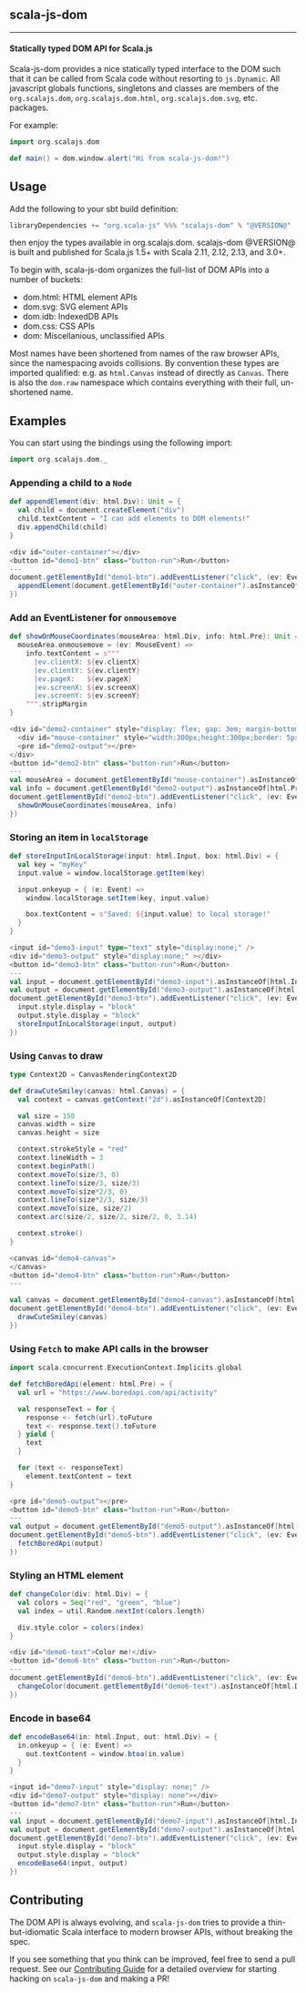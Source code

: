 ## scala-js-dom

---

#### Statically typed DOM API for Scala.js

Scala-js-dom provides a nice statically typed interface to the DOM such that it can be called from Scala code without resorting to `js.Dynamic`.
All javascript globals functions, singletons and classes are members of the `org.scalajs.dom`,
`org.scalajs.dom.html`, `org.scalajs.dom.svg`, etc. packages.

For example:

```scala
import org.scalajs.dom

def main() = dom.window.alert("Hi from scala-js-dom!")
```

## Usage

Add the following to your sbt build definition:

```scala
libraryDependencies += "org.scala-js" %%% "scalajs-dom" % "@VERSION@"
```

then enjoy the types available in org.scalajs.dom. scalajs-dom @VERSION@ is built and published for Scala.js 1.5+ with Scala 2.11, 2.12, 2.13, and 3.0+.

To begin with, scala-js-dom organizes the full-list of DOM APIs into a number of buckets:

- dom.html: HTML element APIs
- dom.svg: SVG element APIs
- dom.idb: IndexedDB APIs
- dom.css: CSS APIs
- dom: Miscellanious, unclassified APIs

Most names have been shortened from names of the raw browser APIs, since the namespacing avoids collisions. By convention these types are imported qualified: e.g. as `html.Canvas` instead of directly as `Canvas`. There is also the `dom.raw` namespace which contains everything with their full, un-shortened name.

## Examples

You can start using the bindings using the following import:

```scala mdoc:js:shared
import org.scalajs.dom._
```

### Appending a child to a `Node`

```scala mdoc:js:shared
def appendElement(div: html.Div): Unit = {
  val child = document.createElement("div")
  child.textContent = "I can add elements to DOM elements!"
  div.appendChild(child)
}
```

```scala mdoc:js:invisible
<div id="outer-container"></div>
<button id="demo1-btn" class="button-run">Run</button>
---
document.getElementById("demo1-btn").addEventListener("click", (ev: Event) => {
  appendElement(document.getElementById("outer-container").asInstanceOf[html.Div])
})
```

### Add an EventListener for `onmousemove`

```scala mdoc:js:shared
def showOnMouseCoordinates(mouseArea: html.Div, info: html.Pre): Unit = {
  mouseArea.onmousemove = (ev: MouseEvent) =>
    info.textContent = s"""
      |ev.clientX: ${ev.clientX}
      |ev.clientY: ${ev.clientY}
      |ev.pageX:   ${ev.pageX}
      |ev.screenX: ${ev.screenX}
      |ev.screenY: ${ev.screenY}
    """.stripMargin
}
```

```scala mdoc:js:invisible
<div id="demo2-container" style="display: flex; gap: 3em; margin-bottom: 1rem;">
  <div id="mouse-container" style="width:300px;height:300px;border: 5px solid black;"></div>
  <pre id="demo2-output"></pre>
</div>
<button id="demo2-btn" class="button-run">Run</button>
---
val mouseArea = document.getElementById("mouse-container").asInstanceOf[html.Div]
val info = document.getElementById("demo2-output").asInstanceOf[html.Pre]
document.getElementById("demo2-btn").addEventListener("click", (ev: Event) => {
  showOnMouseCoordinates(mouseArea, info)
})
```

### Storing an item in `localStorage`

```scala mdoc:js:shared
def storeInputInLocalStorage(input: html.Input, box: html.Div) = {
  val key = "myKey"
  input.value = window.localStorage.getItem(key)

  input.onkeyup = { (e: Event) =>
    window.localStorage.setItem(key, input.value)

    box.textContent = s"Saved: ${input.value} to local storage!"
  }
}
```

```scala mdoc:js:invisible
<input id="demo3-input" type="text" style="display:none;" />
<div id="demo3-output" style="display:none;" ></div>
<button id="demo3-btn" class="button-run">Run</button>
---
val input = document.getElementById("demo3-input").asInstanceOf[html.Input]
val output = document.getElementById("demo3-output").asInstanceOf[html.Div]
document.getElementById("demo3-btn").addEventListener("click", (ev: Event) => {
  input.style.display = "block"
  output.style.display = "block"
  storeInputInLocalStorage(input, output)
})
```

### Using `Canvas` to draw

```scala mdoc:js:shared
type Context2D = CanvasRenderingContext2D

def drawCuteSmiley(canvas: html.Canvas) = {
  val context = canvas.getContext("2d").asInstanceOf[Context2D]

  val size = 150
  canvas.width = size
  canvas.height = size

  context.strokeStyle = "red"
  context.lineWidth = 3
  context.beginPath()
  context.moveTo(size/3, 0)
  context.lineTo(size/3, size/3)
  context.moveTo(size*2/3, 0)
  context.lineTo(size*2/3, size/3)
  context.moveTo(size, size/2)
  context.arc(size/2, size/2, size/2, 0, 3.14)

  context.stroke()
}
```

```scala mdoc:js:invisible
<canvas id="demo4-canvas">
</canvas>
<button id="demo4-btn" class="button-run">Run</button>
---

val canvas = document.getElementById("demo4-canvas").asInstanceOf[html.Canvas]
document.getElementById("demo4-btn").addEventListener("click", (ev: Event) => {
  drawCuteSmiley(canvas)
})
```

### Using `Fetch` to make API calls in the browser

```scala mdoc:js:shared
import scala.concurrent.ExecutionContext.Implicits.global

def fetchBoredApi(element: html.Pre) = {
  val url = "https://www.boredapi.com/api/activity"

  val responseText = for {
    response <- fetch(url).toFuture
    text <- response.text().toFuture
  } yield {
    text
  }

  for (text <- responseText)
    element.textContent = text
}
```

```scala mdoc:js:invisible
<pre id="demo5-output"></pre>
<button id="demo5-btn" class="button-run">Run</button>
---
val output = document.getElementById("demo5-output").asInstanceOf[html.Pre]
document.getElementById("demo5-btn").addEventListener("click", (ev: Event) => {
  fetchBoredApi(output)
})
```

### Styling an HTML element

```scala mdoc:js:shared
def changeColor(div: html.Div) = {
  val colors = Seq("red", "green", "blue")
  val index = util.Random.nextInt(colors.length)

  div.style.color = colors(index)
}
```

```scala mdoc:js:invisible
<div id="demo6-text">Color me!</div>
<button id="demo6-btn" class="button-run">Run</button>
---
document.getElementById("demo6-btn").addEventListener("click", (ev: Event) => {
  changeColor(document.getElementById("demo6-text").asInstanceOf[html.Div])
})
```

### Encode in base64

```scala mdoc:js:shared
def encodeBase64(in: html.Input, out: html.Div) = {
  in.onkeyup = { (e: Event) =>
    out.textContent = window.btoa(in.value)
  }
}
```

```scala mdoc:js:invisible
<input id="demo7-input" style="display: none;" />
<div id="demo7-output" style="display: none"></div>
<button id="demo7-btn" class="button-run">Run</button>
---
val input = document.getElementById("demo7-input").asInstanceOf[html.Input]
val output = document.getElementById("demo7-output").asInstanceOf[html.Div]
document.getElementById("demo7-btn").addEventListener("click", (ev: Event) => {
  input.style.display = "block"
  output.style.display = "block"
  encodeBase64(input, output)
})
```

## Contributing

The DOM API is always evolving, and `scala-js-dom` tries to provide a thin-but-idiomatic Scala interface to modern browser APIs, without breaking the spec.

If you see something that you think can be improved, feel free to send a pull request. See our [Contributing Guide](https://github.com/scala-js/scala-js-dom/blob/main/CONTRIBUTING.md) for a detailed overview for starting hacking on `scala-js-dom` and making a PR!
